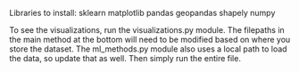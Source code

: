 Libraries to install:
sklearn
matplotlib
pandas
geopandas
shapely
numpy

To see the visualizations, run the visualizations.py module. The filepaths in the main method at the bottom will need to be modified based on where you store the dataset. The ml_methods.py module also uses a local path to load the data, so update that as well. Then simply run the entire file.
